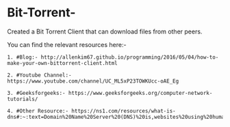 # Bit-Torrent-
Created a Bit Torrent Client that can download files from other peers.

You can find the relevant resources here:-

    1. #Blog:- http://allenkim67.github.io/programming/2016/05/04/how-to-make-your-own-bittorrent-client.html
    
    2. #Youtube Channel:- https://www.youtube.com/channel/UC_ML5xP23TOWKUcc-oAE_Eg
    
    3. #Geeksforgeeks:- https://www.geeksforgeeks.org/computer-network-tutorials/
    
    4. #Other Resource:- https://ns1.com/resources/what-is-dns#:~:text=Domain%20Name%20Server%20(DNS)%20is,websites%20using%20human%20readable%20addresses
